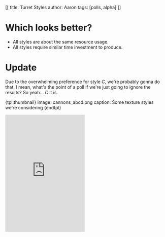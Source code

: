 [[
title: Turret Styles
author: Aaron
tags: [polls, alpha]
]]

# Which looks better? 

* All styles are about the same resource usage.
* All styles require similar time investment to produce.

# Update

Due to the overwhelming preference for style *C*, we're probably gonna do that. I mean, what's the point of a poll if we're just going to ignore the results? So yeah... *C* it is.

{tpl:thumbnail}
image: cannons_abcd.png
caption: Some texture styles we're considering
{endtpl}

<div class="text-center">
<iframe src="http://files.quizsnack.com/iframe/embed.html?hash=qtjiwifn&width=250&height=370&wmode=transparent&t=1408039680&width=250&height=370" width="250" height="370" seamless="seamless" scrolling="no" frameborder="0" allowtransparency="true" style="margin: auto;"></iframe>
</div>

